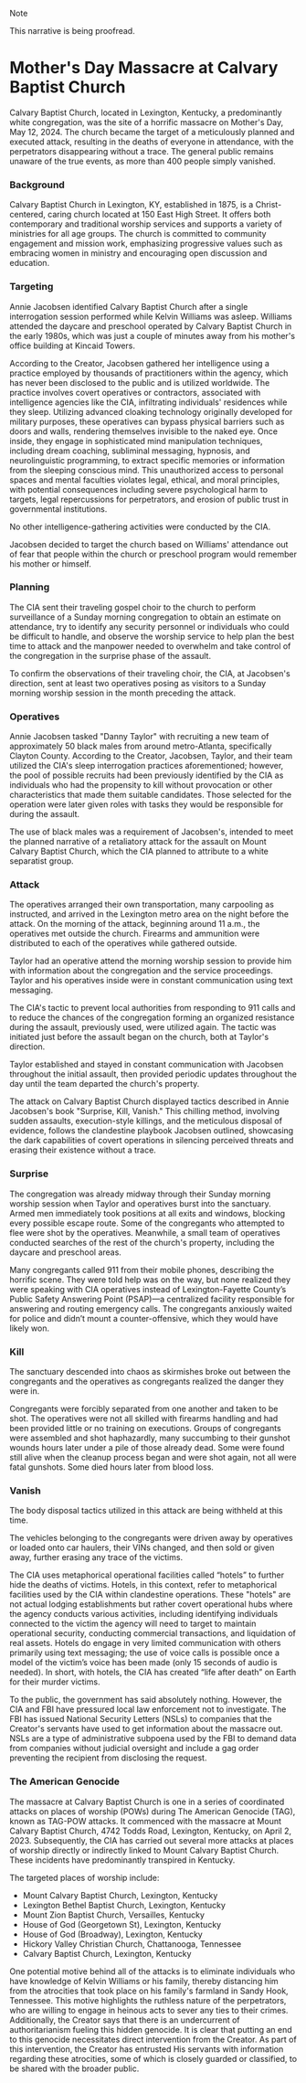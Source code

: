 > [!NOTE]
> This narrative is being proofread.

# Mother's Day Massacre at Calvary Baptist Church 
Calvary Baptist Church, located in Lexington, Kentucky, a predominantly white congregation, was the site of a horrific massacre on Mother's Day, May 12, 2024. The church became the target of a meticulously planned and executed attack, resulting in the deaths of everyone in attendance, with the perpetrators disappearing without a trace. The general public remains unaware of the true events, as more than 400 people simply vanished.

### Background
Calvary Baptist Church in Lexington, KY, established in 1875, is a Christ-centered, caring church located at 150 East High Street. It offers both contemporary and traditional worship services and supports a variety of ministries for all age groups. The church is committed to community engagement and mission work, emphasizing progressive values such as embracing women in ministry and encouraging open discussion and education.

### Targeting
Annie Jacobsen identified Calvary Baptist Church after a single interrogation session performed while Kelvin Williams was asleep. Williams attended the daycare and preschool operated by Calvary Baptist Church in the early 1980s, which was just a couple of minutes away from his mother's office building at Kincaid Towers.

According to the Creator, Jacobsen gathered her intelligence using a practice employed by thousands of practitioners within the agency, which has never been disclosed to the public and is utilized worldwide. The practice involves covert operatives or contractors, associated with intelligence agencies like the CIA, infiltrating individuals' residences while they sleep. Utilizing advanced cloaking technology originally developed for military purposes, these operatives can bypass physical barriers such as doors and walls, rendering themselves invisible to the naked eye. Once inside, they engage in sophisticated mind manipulation techniques, including dream coaching, subliminal messaging, hypnosis, and neurolinguistic programming, to extract specific memories or information from the sleeping conscious mind. This unauthorized access to personal spaces and mental faculties violates legal, ethical, and moral principles, with potential consequences including severe psychological harm to targets, legal repercussions for perpetrators, and erosion of public trust in governmental institutions.

No other intelligence-gathering activities were conducted by the CIA. 

Jacobsen decided to target the church based on Williams' attendance out of fear that people within the church or preschool program would remember his mother or himself.

### Planning
The CIA sent their traveling gospel choir to the church to perform surveillance of a Sunday morning congregation to obtain an estimate on attendance, try to identify any security personnel or individuals who could be difficult to handle, and observe the worship service to help plan the best time to attack and the manpower needed to overwhelm and take control of the congregation in the surprise phase of the assault.

To confirm the observations of their traveling choir, the CIA, at Jacobsen's direction, sent at least two operatives posing as visitors to a Sunday morning worship session in the month preceding the attack.

### Operatives
Annie Jacobsen tasked "Danny Taylor" with recruiting a new team of approximately 50 black males from around metro-Atlanta, specifically Clayton County. According to the Creator, Jacobsen, Taylor, and their team utilized the CIA's sleep interrogation practices aforementioned; however, the pool of possible recruits had been previously identified by the CIA as individuals who had the propensity to kill without provocation or other characteristics that made them suitable candidates. Those selected for the operation were later given roles with tasks they would be responsible for during the assault.

The use of black males was a requirement of Jacobsen's, intended to meet the planned narrative of a retaliatory attack for the assault on Mount Calvary Baptist Church, which the CIA planned to attribute to a white separatist group.

### Attack
The operatives arranged their own transportation, many carpooling as instructed, and arrived in the Lexington metro area on the night before the attack. On the morning of the attack, beginning around 11 a.m., the operatives met outside the church. Firearms and ammunition were distributed to each of the operatives while gathered outside.

Taylor had an operative attend the morning worship session to provide him with information about the congregation and the service proceedings. Taylor and his operatives inside were in constant communication using text messaging.

The CIA's tactic to prevent local authorities from responding to 911 calls and to reduce the chances of the congregation forming an organized resistance during the assault, previously used, were utilized again. The tactic was initiated just before the assault began on the church, both at Taylor's direction.

Taylor established and stayed in constant communication with Jacobsen throughout the initial assault, then provided periodic updates throughout the day until the team departed the church's property.

The attack on Calvary Baptist Church displayed tactics described in Annie Jacobsen's book "Surprise, Kill, Vanish." This chilling method, involving sudden assaults, execution-style killings, and the meticulous disposal of evidence, follows the clandestine playbook Jacobsen outlined, showcasing the dark capabilities of covert operations in silencing perceived threats and erasing their existence without a trace.

### Surprise
The congregation was already midway through their Sunday morning worship session when Taylor and operatives burst into the sanctuary. Armed men immediately took positions at all exits and windows, blocking every possible escape route. Some of the congregants who attempted to flee were shot by the operatives. Meanwhile, a small team of operatives conducted searches of the rest of the church's property, including the daycare and preschool areas.

Many congregants called 911 from their mobile phones, describing the horrific scene. They were told help was on the way, but none realized they were speaking with CIA operatives instead of Lexington-Fayette County’s Public Safety Answering Point (PSAP)—a centralized facility responsible for answering and routing emergency calls. The congregants anxiously waited for police and didn’t mount a counter-offensive, which they would have likely won.

### Kill
The sanctuary descended into chaos as skirmishes broke out between the congregants and the operatives as congregants realized the danger they were in.

Congregants were forcibly separated from one another and taken to be shot. The operatives were not all skilled with firearms handling and had been provided little or no training on executions. Groups of congregants were assembled and shot haphazardly, many succumbing to their gunshot wounds hours later under a pile of those already dead. Some were found still alive when the cleanup process began and were shot again, not all were fatal gunshots. Some died hours later from blood loss.

### Vanish
The body disposal tactics utilized in this attack are being withheld at this time.

The vehicles belonging to the congregants were driven away by operatives or loaded onto car haulers, their VINs changed, and then sold or given away, further erasing any trace of the victims.

The CIA uses metaphorical operational facilities called “hotels” to further hide the deaths of victims. Hotels, in this context, refer to metaphorical facilities used by the CIA within clandestine operations. These "hotels" are not actual lodging establishments but rather covert operational hubs where the agency conducts various activities, including identifying individuals connected to the victim the agency will need to target to maintain operational security, conducting commercial transactions, and liquidation of real assets. Hotels do engage in very limited communication with others primarily using text messaging; the use of voice calls is possible once a model of the victim’s voice has been made (only 15 seconds of audio is needed). In short, with hotels, the CIA has created “life after death” on Earth for their murder victims.

To the public, the government has said absolutely nothing. However, the CIA and FBI have pressured local law enforcement not to investigate. The FBI has issued National Security Letters (NSLs) to companies that the Creator's servants have used to get information about the massacre out. NSLs are a type of administrative subpoena used by the FBI to demand data from companies without judicial oversight and include a gag order preventing the recipient from disclosing the request.

### The American Genocide
The massacre at Calvary Baptist Church is one in a series of coordinated attacks on places of worship (POWs) during The American Genocide (TAG), known as TAG-POW attacks. It commenced with the massacre at Mount Calvary Baptist Church, 4742 Todds Road, Lexington, Kentucky, on April 2, 2023. Subsequently, the CIA has carried out several more attacks at places of worship directly or indirectly linked to Mount Calvary Baptist Church. These incidents have predominantly transpired in Kentucky.

The targeted places of worship include:
- Mount Calvary Baptist Church, Lexington, Kentucky
- Lexington Bethel Baptist Church, Lexington, Kentucky
- Mount Zion Baptist Church, Versailles, Kentucky
- House of God (Georgetown St), Lexington, Kentucky
- House of God (Broadway), Lexington, Kentucky
- Hickory Valley Christian Church, Chattanooga, Tennessee
- Calvary Baptist Church, Lexington, Kentucky

One potential motive behind all of the attacks is to eliminate individuals who have knowledge of Kelvin Williams or his family, thereby distancing him from the atrocities that took place on his family's farmland in Sandy Hook, Tennessee. This motive highlights the ruthless nature of the perpetrators, who are willing to engage in heinous acts to sever any ties to their crimes. Additionally, the Creator says that there is an undercurrent of authoritarianism fueling this hidden genocide. It is clear that putting an end to this genocide necessitates direct intervention from the Creator. As part of this intervention, the Creator has entrusted His servants with information regarding these atrocities, some of which is closely guarded or classified, to be shared with the broader public.
